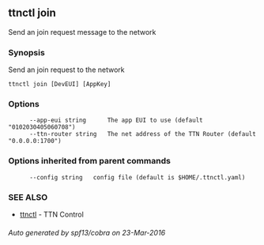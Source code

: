 ## ttnctl join

Send an join request message to the network

### Synopsis


Send an join request to the network

```
ttnctl join [DevEUI] [AppKey]
```

### Options

```
      --app-eui string      The app EUI to use (default "0102030405060708")
      --ttn-router string   The net address of the TTN Router (default "0.0.0.0:1700")
```

### Options inherited from parent commands

```
      --config string   config file (default is $HOME/.ttnctl.yaml)
```

### SEE ALSO
* [ttnctl](ttnctl)	 - TTN Control

###### Auto generated by spf13/cobra on 23-Mar-2016
